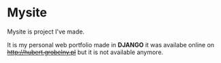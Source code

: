 # Mysite
Mysite is project I've made.

It is my personal web portfolio made in **DJANGO** it was availabe online on ~~http://hubert.grobelny.pl~~ but it is not available anymore.
